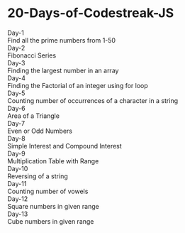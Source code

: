 # 20-Days-of-Codestreak-JS
Day-1
<br>Find all the prime numbers from 1-50</br>
Day-2
<br>Fibonacci Series</br>
Day-3
<br>Finding the largest number in an array</br>
Day-4
<br>Finding the Factorial of an integer using for loop</br>
Day-5
<br>Counting number of occurrences of a character in a string</br>
Day-6
<br>Area of a Triangle</br>
Day-7
<br>Even or Odd Numbers</br>
Day-8
<br>Simple Interest and Compound Interest</br>
Day-9
<br>Multiplication Table with Range</br>
Day-10
<br>Reversing of a string</br>
Day-11
<br>Counting number of vowels</br>
Day-12
<br>Square numbers in given range</br>
Day-13
<br>Cube numbers in given range</br>
